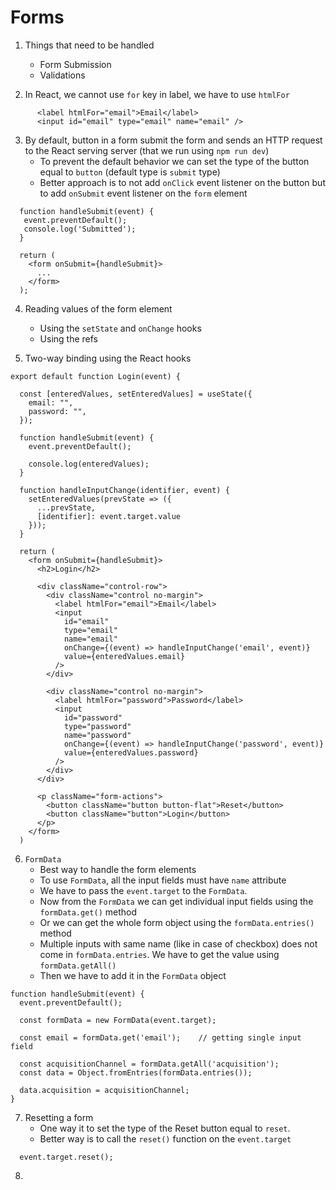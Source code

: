 # Forms

1. Things that need to be handled

   - Form Submission
   - Validations

2. In React, we cannot use `for` key in label, we have to use `htmlFor`

```
      <label htmlFor="email">Email</label>
      <input id="email" type="email" name="email" />
```

3. By default, button in a form submit the form and sends an HTTP request to the React serving server (that we run using `npm run dev`)
   - To prevent the default behavior we can set the type of the button equal to `button` (default type is `submit` type)
   - Better approach is to not add `onClick` event listener on the button but to add `onSubmit` event listener on the `form` element

```
  function handleSubmit(event) {
   event.preventDefault();
   console.log('Submitted');
  }

  return (
    <form onSubmit={handleSubmit}>
      ...
    </form>
  );
```

4. Reading values of the form element
   - Using the `setState` and `onChange` hooks
   - Using the refs

5. Two-way binding using the React hooks

```
export default function Login(event) {

  const [enteredValues, setEnteredValues] = useState({
    email: "",
    password: "",
  });

  function handleSubmit(event) {
    event.preventDefault();

    console.log(enteredValues);
  }

  function handleInputChange(identifier, event) {
    setEnteredValues(prevState => ({
      ...prevState,
      [identifier]: event.target.value
    }));
  }

  return (
    <form onSubmit={handleSubmit}>
      <h2>Login</h2>

      <div className="control-row">
        <div className="control no-margin">
          <label htmlFor="email">Email</label>
          <input
            id="email"
            type="email"
            name="email"
            onChange={(event) => handleInputChange('email', event)}
            value={enteredValues.email}
          />
        </div>

        <div className="control no-margin">
          <label htmlFor="password">Password</label>
          <input
            id="password"
            type="password"
            name="password"
            onChange={(event) => handleInputChange('password', event)}
            value={enteredValues.password}
          />
        </div>
      </div>

      <p className="form-actions">
        <button className="button button-flat">Reset</button>
        <button className="button">Login</button>
      </p>
    </form>
  )

```

6. `FormData`
   - Best way to handle the form elements
   - To use `FormData`, all the input fields must have `name` attribute
   - We have to pass the `event.target` to the `FormData`.
   - Now from the `FormData` we can get individual input fields using the `formData.get()` method
   - Or we can get the whole form object using the `formData.entries()` method
   - Multiple inputs with same name (like in case of checkbox) does not come in `formData.entries`. We have to get the value using `formData.getAll()`
   - Then we have to add it in the `FormData` object

```
function handleSubmit(event) {
  event.preventDefault();

  const formData = new FormData(event.target);

  const email = formData.get('email');    // getting single input field

  const acquisitionChannel = formData.getAll('acquisition');
  const data = Object.fromEntries(formData.entries());

  data.acquisition = acquisitionChannel;
}

```

7. Resetting a form
   - One way it to set the type of the Reset button equal to `reset`.
   - Better way is to call the `reset()` function on the `event.target`

```
  event.target.reset();
```

8. 